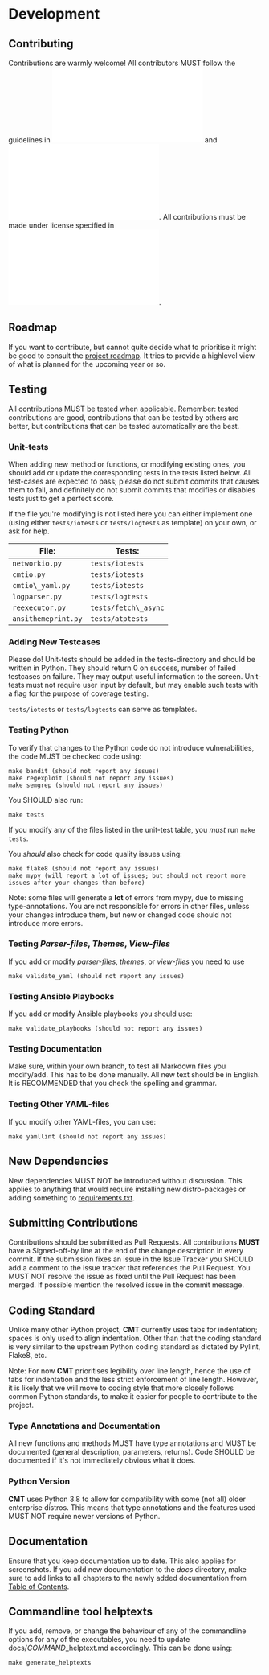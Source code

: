 # Development

## Contributing

Contributions are warmly welcome!  All contributors MUST follow the guidelines in
![CONTRIBUTING.md](../CONTRIBUTING.md) and ![CODE_OF_CONDUCT.md](../CODE_OF_CONDUCT.md).
All contributions must be made under license specified in ![LICENSE.md](../LICENSE.md).

## Roadmap

If you want to contribute, but cannot quite decide what to prioritise it might
be good to consult the
[project roadmap](roadmap/Project_roadmap.md#project-roadmap).
It tries to provide a highlevel view of what is planned for the upcoming year or so.

## Testing

All contributions MUST be tested when applicable. Remember: tested contributions are good,
contributions that can be tested by others are better, but contributions that can be tested
automatically are the best.

### Unit-tests

When adding new method or functions, or modifying existing ones, you should add
or update the corresponding tests in the tests listed below.  All test-cases
are expected to pass; please do not submit commits that causes them to fail,
and definitely do not submit commits that modifies or disables tests just to
get a perfect score.

If the file you're modifying is not listed here you can either implement one
(using either `tests/iotests` or `tests/logtests` as template) on your own,
or ask for help.

| File:               | Tests:               |
| ------------------- | -------------------- |
| `networkio.py`      | `tests/iotests`      |
| `cmtio.py`          | `tests/iotests`      |
| `cmtio\_yaml.py`    | `tests/iotests`      |
| `logparser.py`      | `tests/logtests`     |
| `reexecutor.py`     | `tests/fetch\_async` |
| `ansithemeprint.py` | `tests/atptests`     |

### Adding New Testcases

Please do! Unit-tests should be added in the tests-directory and should be written in Python.
They should return 0 on success, number of failed testcases on failure.
They may output useful information to the screen.
Unit-tests must not require user input by default, but may enable such tests
with a flag for the purpose of coverage testing.

`tests/iotests` or `tests/logtests` can serve as templates.

### Testing Python

To verify that changes to the Python code do not introduce vulnerabilities,
the code MUST be checked code using:

```
make bandit (should not report any issues)
make regexploit (should not report any issues)
make semgrep (should not report any issues)
```

You SHOULD also run:

```
make tests
```

If you modify any of the files listed in the unit-test table, you _must_ run `make tests`.

You _should_ also check for code quality issues using:

```
make flake8 (should not report any issues)
make mypy (will report a lot of issues; but should not report more issues after your changes than before)
```

Note: some files will generate a __lot__ of errors from mypy, due to missing type-annotations.
You are not responsible for errors in other files, unless your changes introduce them,
but new or changed code should not introduce more errors.

### Testing _Parser-files_, _Themes_, _View-files_

If you add or modify _parser-files_, _themes_, or _view-files_ you need to use

```
make validate_yaml (should not report any issues)
```

### Testing Ansible Playbooks

If you add or modify Ansible playbooks you should use:

```
make validate_playbooks (should not report any issues)
```

### Testing Documentation

Make sure, within your own branch, to test all Markdown files you modify/add.
This has to be done manually. All new text should be in English. It is RECOMMENDED
that you check the spelling and grammar.

### Testing Other YAML-files

If you modify other YAML-files, you can use:

```
make yamllint (should not report any issues)
```

## New Dependencies

New dependencies MUST NOT be introduced without discussion. This applies to anything that would require
installing new distro-packages or adding something to [requirements.txt](../requirements.txt).

## Submitting Contributions

Contributions should be submitted as Pull Requests.  All contributions __MUST__ have a Signed-off-by line
at the end of the change description in every commit. If the submission fixes an issue in the Issue Tracker
you SHOULD add a comment to the issue tracker that references the Pull Request. You MUST NOT resolve the issue
as fixed until the Pull Request has been merged.  If possible mention the resolved issue in the commit message.

## Coding Standard

Unlike many other Python project, __CMT__ currently uses tabs for indentation; spaces is only used to align indentation.
Other than that the coding standard is very similar to the upstream Python coding standard as dictated by Pylint,
Flake8, etc.

Note: For now __CMT__ prioritises legibility over line length, hence the use of tabs for indentation and the less
strict enforcement of line length. However, it is likely that we will move to coding style that more
closely follows common Python standards, to make it easier for people to contribute to the project.

### Type Annotations and Documentation

All new functions and methods MUST have type annotations and MUST be documented (general description,
parameters, returns). Code SHOULD be documented if it's not immediately obvious what it does.

### Python Version

__CMT__ uses Python 3.8 to allow for compatibility with some (not all) older enterprise distros.
This means that type annotations and the features used MUST NOT require newer versions of Python.

## Documentation

Ensure that you keep documentation up to date. This also applies for screenshots.
If you add new documentation to the _docs_ directory, make sure to add links to all chapters
to the newly added documentation from [Table of Contents](Table_of_contents.md#table-of-contents).

## Commandline tool helptexts

If you add, remove, or change the behaviour of any of the commandline options for any of the executables,
you need to update docs/_COMMAND_\_helptext.md accordingly.  This can be done using:

```
make generate_helptexts
```

